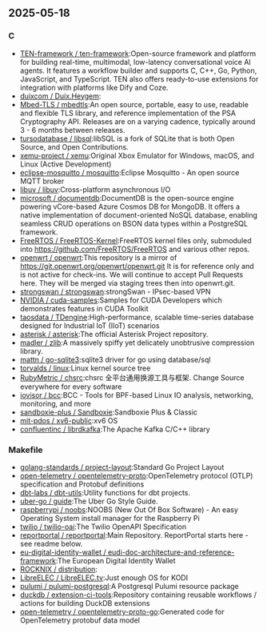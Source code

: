 ## 2025-05-18

### C

* [TEN-framework / ten-framework](https://github.com/TEN-framework/ten-framework):Open-source framework and platform for building real-time, multimodal, low-latency conversational voice AI agents. It features a workflow builder and supports C, C++, Go, Python, JavaScript, and TypeScript. TEN also offers ready-to-use extensions for integration with platforms like Dify and Coze.
* [duixcom / Duix.Heygem](https://github.com/duixcom/Duix.Heygem):
* [Mbed-TLS / mbedtls](https://github.com/Mbed-TLS/mbedtls):An open source, portable, easy to use, readable and flexible TLS library, and reference implementation of the PSA Cryptography API. Releases are on a varying cadence, typically around 3 - 6 months between releases.
* [tursodatabase / libsql](https://github.com/tursodatabase/libsql):libSQL is a fork of SQLite that is both Open Source, and Open Contributions.
* [xemu-project / xemu](https://github.com/xemu-project/xemu):Original Xbox Emulator for Windows, macOS, and Linux (Active Development)
* [eclipse-mosquitto / mosquitto](https://github.com/eclipse-mosquitto/mosquitto):Eclipse Mosquitto - An open source MQTT broker
* [libuv / libuv](https://github.com/libuv/libuv):Cross-platform asynchronous I/O
* [microsoft / documentdb](https://github.com/microsoft/documentdb):DocumentDB is the open-source engine powering vCore-based Azure Cosmos DB for MongoDB. It offers a native implementation of document-oriented NoSQL database, enabling seamless CRUD operations on BSON data types within a PostgreSQL framework.
* [FreeRTOS / FreeRTOS-Kernel](https://github.com/FreeRTOS/FreeRTOS-Kernel):FreeRTOS kernel files only, submoduled into https://github.com/FreeRTOS/FreeRTOS and various other repos.
* [openwrt / openwrt](https://github.com/openwrt/openwrt):This repository is a mirror of https://git.openwrt.org/openwrt/openwrt.git It is for reference only and is not active for check-ins. We will continue to accept Pull Requests here. They will be merged via staging trees then into openwrt.git.
* [strongswan / strongswan](https://github.com/strongswan/strongswan):strongSwan - IPsec-based VPN
* [NVIDIA / cuda-samples](https://github.com/NVIDIA/cuda-samples):Samples for CUDA Developers which demonstrates features in CUDA Toolkit
* [taosdata / TDengine](https://github.com/taosdata/TDengine):High-performance, scalable time-series database designed for Industrial IoT (IIoT) scenarios
* [asterisk / asterisk](https://github.com/asterisk/asterisk):The official Asterisk Project repository.
* [madler / zlib](https://github.com/madler/zlib):A massively spiffy yet delicately unobtrusive compression library.
* [mattn / go-sqlite3](https://github.com/mattn/go-sqlite3):sqlite3 driver for go using database/sql
* [torvalds / linux](https://github.com/torvalds/linux):Linux kernel source tree
* [RubyMetric / chsrc](https://github.com/RubyMetric/chsrc):chsrc 全平台通用换源工具与框架. Change Source everywhere for every software
* [iovisor / bcc](https://github.com/iovisor/bcc):BCC - Tools for BPF-based Linux IO analysis, networking, monitoring, and more
* [sandboxie-plus / Sandboxie](https://github.com/sandboxie-plus/Sandboxie):Sandboxie Plus & Classic
* [mit-pdos / xv6-public](https://github.com/mit-pdos/xv6-public):xv6 OS
* [confluentinc / librdkafka](https://github.com/confluentinc/librdkafka):The Apache Kafka C/C++ library

### Makefile

* [golang-standards / project-layout](https://github.com/golang-standards/project-layout):Standard Go Project Layout
* [open-telemetry / opentelemetry-proto](https://github.com/open-telemetry/opentelemetry-proto):OpenTelemetry protocol (OTLP) specification and Protobuf definitions
* [dbt-labs / dbt-utils](https://github.com/dbt-labs/dbt-utils):Utility functions for dbt projects.
* [uber-go / guide](https://github.com/uber-go/guide):The Uber Go Style Guide.
* [raspberrypi / noobs](https://github.com/raspberrypi/noobs):NOOBS (New Out Of Box Software) - An easy Operating System install manager for the Raspberry Pi
* [twilio / twilio-oai](https://github.com/twilio/twilio-oai):The Twilio OpenAPI Specification
* [reportportal / reportportal](https://github.com/reportportal/reportportal):Main Repository. ReportPortal starts here - see readme below.
* [eu-digital-identity-wallet / eudi-doc-architecture-and-reference-framework](https://github.com/eu-digital-identity-wallet/eudi-doc-architecture-and-reference-framework):The European Digital Identity Wallet
* [ROCKNIX / distribution](https://github.com/ROCKNIX/distribution):
* [LibreELEC / LibreELEC.tv](https://github.com/LibreELEC/LibreELEC.tv):Just enough OS for KODI
* [pulumi / pulumi-postgresql](https://github.com/pulumi/pulumi-postgresql):A Postgresql Pulumi resource package
* [duckdb / extension-ci-tools](https://github.com/duckdb/extension-ci-tools):Repository containing reusable workflows / actions for building DuckDB extensions
* [open-telemetry / opentelemetry-proto-go](https://github.com/open-telemetry/opentelemetry-proto-go):Generated code for OpenTelemetry protobuf data model
